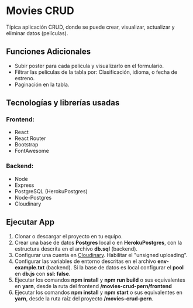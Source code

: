# Movies CRUD
Típica aplicación CRUD, donde se puede crear, visualizar, actualizar y eliminar datos (películas).

## Funciones Adicionales
* Subir poster para cada película y visualizarlo en el formulario.
* Filtrar las películas de la tabla por: Clasificación, idioma, o fecha de estreno.
* Paginación en la tabla.

## Tecnologías y librerías usadas
### Frontend:
* React
* React Router
* Bootstrap
* FontAwesome
### Backend:
* Node
* Express
* PostgreSQL (HerokuPostgres)
* Node-Postgres
* Cloudinary

## Ejecutar App
1. Clonar o descargar el proyecto en tu equipo.
2. Crear una base de datos **Postgres** local o en **HerokuPostgres**, con la estructura descrita en el archivo **db.sql** (backend).
3. Configurar una cuenta en [Cloudinary](https://cloudinary.com/). Habilitar el "unsigned uploading".
4. Configurar las variables de entorno descritas en el archivo **env-example.txt** (backend). Si la base de datos es local configurar el **pool** en **db.js** con **ssl: false**.
5. Ejecutar los comandos **npm install** y **npm run build** o sus equivalentes en **yarn**, desde la ruta del frontend **/movies-crud-pern/frontend**
6. Ejecutar los comandos **npm install** y **npm start** o sus equivalentes en **yarn**, desde la ruta raíz del proyecto **/movies-crud-pern**.
